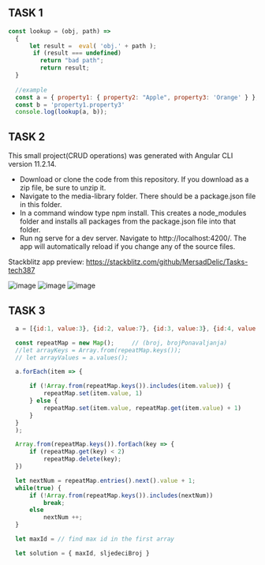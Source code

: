 
## TASK 1

``` javascript
const lookup = (obj, path) =>
  {
      let result =  eval( 'obj.' + path );
       if (result === undefined)
         return "bad path";
         return result;
  }
 
  //example 
  const a = { property1: { property2: "Apple", property3: 'Orange' } };
  const b = 'property1.property3'
  console.log(lookup(a, b));
``` 

## TASK 2

This small project(CRUD operations) was generated with Angular CLI version 11.2.14.

- Download or clone the code from this repository. If you download as a zip file, be sure to unzip it.
- Navigate to the media-library folder. There should be a package.json file in this folder.
- In a command window type npm install. This creates a node_modules folder and installs all packages from the package.json file into that folder.
- Run ng serve for a dev server. Navigate to http://localhost:4200/. The app will automatically reload if you change any of the source files.

Stackblitz app preview: https://stackblitz.com/github/MersadDelic/Tasks-tech387

![image](https://user-images.githubusercontent.com/52496724/135042131-5aa16955-d5e0-4525-9274-df25e4091cdf.png)
![image](https://user-images.githubusercontent.com/52496724/135042348-21555580-6dee-4fac-88ae-5a90bc156e55.png)
![image](https://user-images.githubusercontent.com/52496724/135042417-a95cff57-42ff-4d33-8304-abaeb13110cf.png)


## TASK 3
```javascript
  a = [{id:1, value:3}, {id:2, value:7}, {id:3, value:3}, {id:4, value:1}, {id:5, value:4}]

  const repeatMap = new Map();     // (broj, brojPonavaljanja)
  //let arrayKeys = Array.from(repeatMap.keys());
  // let arrayValues = a.values();

  a.forEach(item => {

      if (!Array.from(repeatMap.keys()).includes(item.value)) {
          repeatMap.set(item.value, 1)
      } else {
          repeatMap.set(item.value, repeatMap.get(item.value) + 1)
      }
  }
  );

  Array.from(repeatMap.keys()).forEach(key => {
      if (repeatMap.get(key) < 2)
          repeatMap.delete(key);
  })

  let nextNum = repeatMap.entries().next().value + 1;
  while(true) {
      if (!Array.from(repeatMap.keys()).includes(nextNum))
          break;
      else
          nextNum ++;
  }

  let maxId = // find max id in the first array

  let solution = { maxId, sljedeciBroj }
  
  ```
